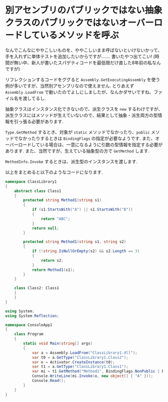 # 別アセンブリのパブリックではない抽象クラスのパブリックではないオーバーロードしているメソッドを呼ぶ

なんでこんなにややこしいものを、ややこしいまま呼ばないといけないかって、手を入れずに単体テストを追加したいからですが……. 書いたやつ出てこい! (時間が無い中、新人が書いたスパゲティコードを最低限だけ直した8年前の私なんですが)

リフレクションするコードをググると `Assembly.GetExecutingAssembly` を使う例が多いですが、当然別アセンブリなので使えません. とりあえず `Assembly.LoadFrom` で動いたのでよしにしましたが、なんかダサいですね、ファイル名を渡してるし.

抽象クラスはインスタンス化できないので、派生クラスを `new` するわけですが、派生クラスにはメソッドが生えていないので、結果として抽象・派生両方の型情報を引っ張る必要があります.

`Type.GetMethod` するとき、対象が `static` メソッドでなかったり、`public` メソッドでなかったりするときは `BindingFlags` の指定が必要なようです. また、オーバーロードしている場合は、一意になるように引数の型情報を指定する必要があります. また、当然ですが、生えている抽象型の方で `GetMethod` します.

`MethodInfo.Invoke` するときは、派生型のインスタンスを渡します.

以上をまとめると以下のようなコードになります.

```Class1.cs
namespace ClassLibrary1
{
    abstract class Class1
    {
        protected string Method1(string s1)
        {
            if (s1.StartsWith("A") || s1.StartsWith("B"))
            {
                return "ABC";
            }
            return null;
        }

        protected string Method1(string s1, string s2)
        {
            if (!string.IsNullOrEmpty(s2) && s2.Length == 3)
            {
                return s2;
            }
            return Method1(s1);
        }
    }

    class Class2: Class1
    {
    }
}
```

```Program.cs
using System;
using System.Reflection;

namespace ConsoleApp1
{
    class Program
    {
        static void Main(string[] args)
        {
            var a = Assembly.LoadFrom("ClassLibrary1.dll");
            var t0 = a.GetType("ClassLibrary1.Class2");
            var o = Activator.CreateInstance(t0);
            var t1 = a.GetType("ClassLibrary1.Class1");
            var mi = t1.GetMethod("Method1", BindingFlags.NonPublic | BindingFlags.Instance, null, new Type[] { typeof(string) }, null);
            Console.WriteLine(mi.Invoke(o, new object[] { "A" }));
            Console.Read();
        }
    }
}
```
